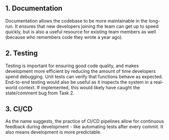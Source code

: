 ## 1. Documentation

Documentation allows the codebase to be more maintainable in the long-run. It ensures that new developers joining the team can get up to speed quickly, but is also a useful resource for existing team members as well (because who remembers code they wrote a year ago).

## 2. Testing

Testing is important for ensuring good code quality, and makes development more efficient by reducing the amount of time developers spend debugging. Unit tests can verify that functions behave as expected. End-to-end testing would also be useful as it inspects the system in a real-world context. If implemented, this would likely have caught the state/comment bug from Task 2.

## 3. CI/CD

As the name suggests, the practice of CI/CD pipelines allow for continuous feedback during development - like automating tests after every commit. It also means development is more predictable. 
